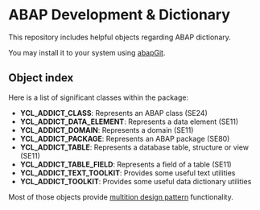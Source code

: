 # ABAP Development & Dictionary

This repository includes helpful objects regarding ABAP dictionary.

You may install it to your system using [abapGit](https://github.com/abapGit/abapGit).

## Object index

Here is a list of significant classes within the package:

- **YCL_ADDICT_CLASS**: Represents an ABAP class (SE24)
- **YCL_ADDICT_DATA_ELEMENT**: Represents a data element (SE11)
- **YCL_ADDICT_DOMAIN**: Represents a domain (SE11)
- **YCL_ADDICT_PACKAGE**: Represents an ABAP package (SE80)
- **YCL_ADDICT_TABLE**: Represents a database table, structure or view (SE11)
- **YCL_ADDICT_TABLE_FIELD**: Represents a field of a table (SE11)
- **YCL_ADDICT_TEXT_TOOLKIT**: Provides some useful text utilities
- **YCL_ADDICT_TOOLKIT**: Provides some useful data dictionary utilities

Most of those objects provide [multition design pattern](https://www.sap-press.com/design-patterns-in-abap-objects_4277/) functionality.
